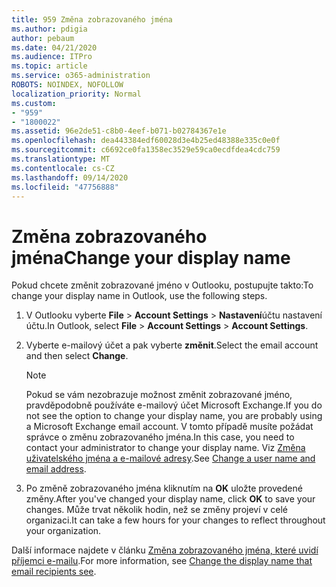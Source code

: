 ```yaml
---
title: 959 Změna zobrazovaného jména
ms.author: pdigia
author: pebaum
ms.date: 04/21/2020
ms.audience: ITPro
ms.topic: article
ms.service: o365-administration
ROBOTS: NOINDEX, NOFOLLOW
localization_priority: Normal
ms.custom:
- "959"
- "1800022"
ms.assetid: 96e2de51-c8b0-4eef-b071-b02784367e1e
ms.openlocfilehash: dea443384edf60028d3e4b25ed48388e335c0e0f
ms.sourcegitcommit: c6692ce0fa1358ec3529e59ca0ecdfdea4cdc759
ms.translationtype: MT
ms.contentlocale: cs-CZ
ms.lasthandoff: 09/14/2020
ms.locfileid: "47756888"
---
```

# <a name="change-your-display-name"></a><span data-ttu-id="16236-102">Změna zobrazovaného jména</span><span class="sxs-lookup"><span data-stu-id="16236-102">Change your display name</span></span>
  
<span data-ttu-id="16236-103">Pokud chcete změnit zobrazované jméno v Outlooku, postupujte takto:</span><span class="sxs-lookup"><span data-stu-id="16236-103">To change your display name in Outlook, use the following steps.</span></span>
  
1. <span data-ttu-id="16236-104">V Outlooku vyberte **File** \> **Account Settings** \> **Nastavení**účtu nastavení účtu.</span><span class="sxs-lookup"><span data-stu-id="16236-104">In Outlook, select **File** \> **Account Settings** \> **Account Settings**.</span></span>

2. <span data-ttu-id="16236-105">Vyberte e-mailový účet a pak vyberte **změnit**.</span><span class="sxs-lookup"><span data-stu-id="16236-105">Select the email account and then select **Change**.</span></span>

    > [!NOTE]
    > <span data-ttu-id="16236-106">Pokud se vám nezobrazuje možnost změnit zobrazované jméno, pravděpodobně používáte e-mailový účet Microsoft Exchange.</span><span class="sxs-lookup"><span data-stu-id="16236-106">If you do not see the option to change your display name, you are probably using a Microsoft Exchange email account.</span></span> <span data-ttu-id="16236-107">V tomto případě musíte požádat správce o změnu zobrazovaného jména.</span><span class="sxs-lookup"><span data-stu-id="16236-107">In this case, you need to contact your administrator to change your display name.</span></span> <span data-ttu-id="16236-108">Viz [Změna uživatelského jména a e-mailové adresy](https://docs.microsoft.com/microsoft-365/admin/add-users/change-a-user-name-and-email-address).</span><span class="sxs-lookup"><span data-stu-id="16236-108">See [Change a user name and email address](https://docs.microsoft.com/microsoft-365/admin/add-users/change-a-user-name-and-email-address).</span></span>
  
3. <span data-ttu-id="16236-109">Po změně zobrazovaného jména kliknutím na **OK** uložte provedené změny.</span><span class="sxs-lookup"><span data-stu-id="16236-109">After you've changed your display name, click **OK** to save your changes.</span></span> <span data-ttu-id="16236-110">Může trvat několik hodin, než se změny projeví v celé organizaci.</span><span class="sxs-lookup"><span data-stu-id="16236-110">It can take a few hours for your changes to reflect throughout your organization.</span></span>

<span data-ttu-id="16236-111">Další informace najdete v článku [Změna zobrazovaného jména, které uvidí příjemci e-mailu](https://support.office.com/article/2b53331a-ba2a-4803-88dc-ac9fe376c8a9.aspx).</span><span class="sxs-lookup"><span data-stu-id="16236-111">For more information, see [Change the display name that email recipients see](https://support.office.com/article/2b53331a-ba2a-4803-88dc-ac9fe376c8a9.aspx).</span></span>
  